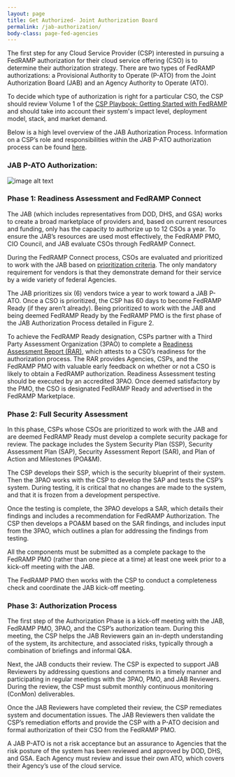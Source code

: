 ```yaml
---
layout: page
title: Get Authorized- Joint Authorization Board
permalink: /jab-authorization/
body-class: page-fed-agencies
---
```



The first step for any Cloud Service Provider (CSP) interested in pursuing a FedRAMP authorization for their cloud service offering (CSO) is to determine their authorization strategy. There are two types of FedRAMP authorizations: a Provisional Authority to Operate (P-ATO) from the Joint Authorization Board (JAB) and an Agency Authority to Operate (ATO).

To decide which type of authorization is right for a particular CSO, the CSP should review Volume 1 of the <a href="{{site.baseurl}}/assets/resources/documents/Agency_Authorization_Playbook.pdf">CSP Playbook: Getting Started with FedRAMP</a> and should take into account their system's impact level, deployment model, stack, and market demand.

Below is a high level overview of the JAB Authorization Process. Information on a CSP’s role and responsibilities within the JAB P-ATO authorization process can be found <a href="{{site.baseurl}}/assets/resources/documents/CSP_JAB_P-ATO_Roles_and_Responsibilites.pdf">here</a>.  

### JAB P-ATO Authorization:

![image alt text]({{site.baseurl}}/assets/img/ato-auth.png)

### Phase 1: Readiness Assessment and FedRAMP Connect

The JAB (which includes representatives from DOD, DHS, and GSA) works to create a broad marketplace of providers and, based on current resources and funding, only has the capacity to authorize up to 12 CSOs a year. To ensure the JAB’s resources are used most effectively, the FedRAMP PMO, CIO Council, and JAB evaluate CSOs through FedRAMP Connect.

During the FedRAMP Connect process, CSOs are evaluated and prioritized to work with the JAB based on [prioritization criteria]({{site.baseurl}}assets/resources/documents/CSP_JAB_P-ATO_Prioritization_Criteria.pdf). The only mandatory requirement for vendors is that they demonstrate demand for their service by a wide variety of federal Agencies.

The JAB prioritizes six (6) vendors twice a year to work toward a JAB P-ATO. Once a CSO is prioritized, the CSP has 60 days to become FedRAMP Ready (if they aren’t already). Being prioritized to work with the JAB and being deemed FedRAMP Ready by the FedRAMP PMO is the first phase of the JAB Authorization Process detailed in Figure 2. 

To achieve the FedRAMP Ready designation, CSPs partner with a Third Party Assessment Organization (3PAO) to complete a [Readiness Assessment Report (RAR)]({{site.baseurl}}assets/resources/documents/3PAO_Readiness_Assessment_Report_Guide.pdf), which attests to a CSO’s readiness for the authorization process. The RAR provides Agencies, CSPs, and the FedRAMP PMO with valuable early feedback on whether or not a CSO is likely to obtain a FedRAMP authorization. Readiness Assessment testing should be executed by an accredited 3PAO. Once deemed satisfactory by the PMO, the CSO is designated FedRAMP Ready and advertised in the FedRAMP Marketplace.

### Phase 2: Full Security Assessment

In this phase, CSPs whose CSOs are prioritized to work with the JAB and are deemed FedRAMP Ready must develop a complete security package for review. The package includes the System Security Plan (SSP), Security Assessment Plan (SAP), Security Assessment Report (SAR), and Plan of Action and Milestones (POA&M).

The CSP develops their SSP, which is the security blueprint of their system. Then the 3PAO works with the CSP to develop the SAP and tests the CSP’s system. During testing, it is critical that no changes are made to the system, and that it is frozen from a development perspective. 

Once the testing is complete, the 3PAO develops a SAR, which details their findings and includes a recommendation for FedRAMP Authorization. The CSP then develops a POA&M based on the SAR findings, and includes input from the 3PAO, which outlines a plan for addressing the findings from testing.

All the components must be submitted as a complete package to the FedRAMP PMO (rather than one piece at a time) at least one week prior to a kick-off meeting with the JAB.

The FedRAMP PMO then works with the CSP to conduct a completeness check and coordinate the JAB kick-off meeting. 

### Phase 3: Authorization Process

The first step of the Authorization Phase is a kick-off meeting with the JAB, FedRAMP PMO, 3PAO, and the CSP’s authorization team. During this meeting, the CSP helps the JAB Reviewers gain an in-depth understanding of the system, its architecture, and associated risks, typically through a combination of briefings and informal Q&A.

Next, the JAB conducts their review. The CSP is expected to support JAB Reviewers by addressing questions and comments in a timely manner and participating in regular meetings with the 3PAO, PMO, and JAB Reviewers. During the review, the CSP must submit monthly continuous monitoring (ConMon) deliverables. 

Once the JAB Reviewers have completed their review, the CSP remediates system and documentation issues. The JAB Reviewers then validate the CSP’s remediation efforts and provide the CSP with a P-ATO decision and formal authorization of their CSO from the FedRAMP PMO.

A JAB P-ATO is not a risk acceptance but an assurance to Agencies that the risk posture of the system has been reviewed and approved by DOD, DHS, and GSA. Each Agency must review and issue their own ATO, which covers their Agency’s use of the cloud service.


